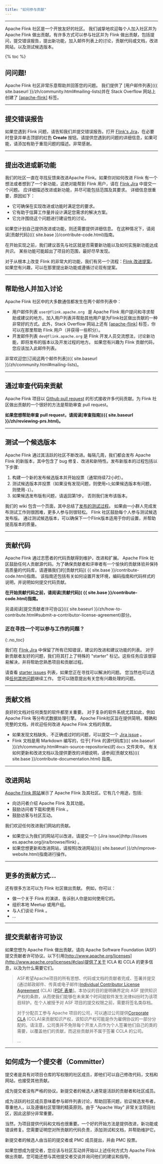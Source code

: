 ```yaml
---
title: "如何参与贡献"
---
```


<hr />

Apache Flink 社区是一个开放友好的社区。 我们诚挚地欢迎每个人加入社区并为 Apache Flink 做出贡献。有许多方式可以参与社区并为 Flink 做出贡献，包括提问，提交错误报告，提出新功能，加入邮件列表上的讨论，贡献代码或文档，改进网站，以及测试候选版本。

{% toc %}

## 问问题!

Apache Flink 社区非常乐意帮助并回答您的问题。 我们提供了 [用户邮件列表]({{ site.baseurl }}/zh/community.html#mailing-lists)并在 Stack Overflow 网站上创建了 [[apache-flink]](http://stackoverflow.com/questions/tagged/apache-flink) 标签。

-----

## 提交错误报告

如果您遇到 Flink 问题，请告知我们并提交错误报告。打开 [Flink's Jira](http://issues.apache.org/jira/browse/FLINK)，在必要时登录并单击顶部的红色 **Create** 按钮。请提供您遇到的问题的详细信息，如果可能，请添加有助于重现问题的描述。非常感谢。

-----

## 提出改进或新功能

我们的社区一直在寻找反馈来改进Apache Flink。如果你对如何改进 Flink 有一个想法或者想到了一个新功能，这绝对能帮到 Flink 用户，请在 [Flink Jira](http://issues.apache.org/jira/browse/FLINK) 中提交一个问题。 应详细描述改进或新功能，并尽可能包括范围及其要求。 详细信息很重要，原因如下：

- 它可确保在实现改进或功能时满足您的要求。
- 它有助于估算工作量并设计满足您需求的解决方案。
- 它允许围绕这个问题进行建设性的讨论。

如果您计划自己提供改进或功能，则还需要提供详细信息。 在这种情况下，请阅读[贡献代码]({{ site.base }}/contribute-code.html)指南。

在开始实现之前，我们建议首先与社区就是否需要新功能以及如何实施新功能达成共识。 某些功能可能超出了项目的范围，最好尽早发现。

对于从根本上改变 Flink 的非常大的功能，我们有另一个流程：[Flink 改进提案](https://cwiki.apache.org/confluence/display/FLINK/Flink+Improvement+Proposals)。 如果您有兴趣，可以在那里提出新功能或遵循讨论现有提案。

-----

## 帮助他人并加入讨论

Apache Flink 社区中的大多数通信都发生在两个邮件列表中：

- 用户邮件列表  `user@flink.apache.org ` 是 Apache Flink 用户提问和寻求帮助或建议的地方。加入用户列表并帮助其他用户是为Flink社区做出贡献的一种非常好的方式。此外，Stack Overflow 网站上还有 [[apache-flink]](http://stackoverflow.com/questions/tagged/apache-flink) 标签，你可以在那里帮助 Flink 用户（并获得一些积分）。
- 开发邮件列表 `dev@flink.apache.org` 是 Flink 开发人员交流想法，讨论新功能，即将发布的版本以及开发过程的地方。 如果您有兴趣为 Flink 贡献代码，您应该加入此邮件列表。

非常欢迎您[订阅这两个邮件列表]({{ site.baseurl }}/zh/community.html#mailing-lists)。

-----

## 通过审查代码来贡献

Apache Flink 项目以 [Github pull request](https://github.com/apache/flink/pulls) 的形式接收许多代码贡献。为 Flink 社区做出贡献的一个很好的方法是帮助审查 pull request。

**如果您想帮助审查 pull request，请阅读[审查指南]({{ site.baseurl }}/zh/reviewing-prs.html)。**

-----

## 测试一个候选版本

Apache Flink 通过其活跃的社区不断改进。每隔几周，我们都会发布 Apache Flink 的新版本，其中包含了 bug 修复、改进和新特性。发布新版本的过程包括以下步骤:

1. 构建一个新的发布候选版本并开始投票（通常持续72小时）。
2. 测试候选版本并投票（如果没有发现问题，则使用`+1`;如果候选版本有问题，则使用`-1`）。
3. 如果候选发布版有问题，请返回第1步。 否则我们发布该版本。

我们的 wiki 包含一个页面，其中总结了[发布的测试过程](https://cwiki.apache.org/confluence/display/FLINK/Releasing)。 如果由一小群人完成发布测试工作则很困难，更多人参与则很轻松。 Flink 社区鼓励每个人参与测试候选发布版。 通过测试候选版本，可以确保下一个Flink版本适用于你的设置，并帮助提高版本的质量。

-----

## 贡献代码

Apache Flink 通过志愿者的代码贡献得到维护，改进和扩展。 Apache Flink 社区鼓励任何人贡献源代码。为了确保贡献者和评审者有一个愉快的贡献体验并保持高质量的代码库，请遵循我们的[贡献代码]( {{ site.base }}/contribute-code.html)指南。 该指南还包括有关如何设置开发环境，编码指南和代码样式的说明，并说明如何提交代码贡献。

**在开始贡献代码之前，请阅读[贡献代码]( {{ site.base }}/contribute-code.html)指南。**

另请阅读[提交贡献者许可协议]({{ site.baseurl }}/zh/how-to-contribute.html#submit-a-contributor-license-agreement)部分。

### 正在寻找一个可以参与工作的问题？
{:.no_toc}

我们在 [Flink Jira](https://issues.apache.org/jira/browse/FLINK/?selectedTab=com.atlassian.jira.jira-projects-plugin:issues-panel) 中保留了所有已知错误，建议的改进和建议功能的列表。 对于新贡献者友好的问题，我们将其打上了特殊的 "starter" 标记。这些任务应该很容易解决，并将帮助您熟悉项目和贡献过程。

请查看 [starter issues](https://issues.apache.org/jira/issues/?jql=project%20%3D%20FLINK%20AND%20resolution%20%3D%20Unresolved%20AND%20labels%20%3D%20starter%20ORDER%20BY%20priority%20DESC) 列表，如果您正在寻找可以解决的问题。 您当然也可以选择[任何其他问题](https://issues.apache.org/jira/issues/?jql=project%20%3D%20FLINK%20AND%20resolution%20%3D%20Unresolved%20ORDER%20BY%20priority%20DESC)继续工作。 您可以随意提出有关您有兴趣处理的问题。

-----

## 贡献文档

良好的文档对任何类型的软件都至关重要。 对于复杂的软件系统尤其如此，例如 Apache Flink 等分布式数据处理引擎。 Apache Flink社区旨在提供简明，精确和完整的文档，并欢迎任何改进 Apache Flink 文档的贡献。

- 如果发现文档缺失、不正确或过时的问题，可以提交一个 [Jira issue](http://issues.apache.org/jira/browse/FLINK) 。
- Flink 文档是用 Markdown 编写的，位于[ Flink 的源代码库]({{ site.baseurl }}/zh/community.html#main-source-repositories)的 `docs` 文件夹中。 有关如何更新和改进文档以及提供更改的详细说明，请参阅[贡献文档]({{ site.base }}/contribute-documentation.html) 指南。

-----

## 改进网站

[Apache Flink 网站](http://flink.apache.org)展示了 Apache Flink 及其社区。它有几个用途，包括:

- 向访问者介绍 Apache Flink 及其功能。
- 鼓励访问者下载和使用 Flink 。
- 鼓励访客与社区互动。

我们欢迎任何改进我们网站的贡献。

- 如果您认为我们的网站可以改进，请提交一个 [Jira issue](http://issues es.apache.org/jira/browse/flink) 。
- 如果您想更新和改进网站，请按照[改进网站]({{ site.baseurl }}/zh/improve-website.html)指南进行操作。

-----

## 更多的贡献方式…

还有很多方法可以为 Flink 社区做出贡献。 例如，你可以：

- 做一个关于 Flink 的演讲，告诉别人你是如何使用它的。
- 组织本地 Meetup 或用户组。
- 与人们谈论 Flink 。
- …

-----

## 提交贡献者许可协议

如果您想为 Apache Flink 做出贡献，请向 Apache Software Foundation (ASF)提交贡献者许可协议。以下引用[http://www.apache.org/licenses](http://www.apache.org/licenses/#clas)提供了关于 ICLA 和 CCLA 的更多信息，以及为什么需要它们。

> ASF希望Apache项目的所有思想、代码或文档的贡献者完成、签署并提交(通过邮政邮件、传真或电子邮件)[Individual Contributor License Agreement](http://www.apache.org/licenses/icla.txt) (CLA) [[PDF 表单](http://www.apache.org/licenses/icla.pdf)]。本协议的目的是明确界定向 ASF 提供知识产权的条款，从而使我们能够在未来某个时间就软件发生法律纠纷时为该项目辩护。在个人被授予对 ASF 项目的提交权限之前，需要将签名类存档。
>
> 对于分配员工参与 Apache 项目的公司，可以通过公司提供[Corporate CLA](http://www.apache.org/licenses/cla-corporate.txt) (CCLA)来贡献知识产权，该知识产权可能是作为雇佣协议的一部分分配的。请注意，公司类并不免除每个开发人员作为个人签署他们自己的类的需要，以覆盖他们的贡献，而这些贡献并不属于签署 CCLA 的公司。
>
> ...

-----

## 如何成为一个提交者（Committer）

提交者是具有对项目仓库的写权限的社区成员，即他们可以自己修改代码，文档和网站，也接受其他贡献。

成为提交者没有严格的协议。新提交者的候选人通常是活跃的贡献者和社区成员。

成为活跃的社区成员意味着参与邮件列表讨论，帮助回答问题，验证候选发布者，尊重他人，以及遵循社区管理的精英原则。由于 “Apache Way” 非常关注项目社区，因此这部分非常重要。

当然，为项目提供代码和文档也很重要。一个好的开始方法是提供改进，新功能或错误修复。您需要证明您对所贡献的代码负责，添加测试和文档，并帮助维护它。

新提交者的候选人由当前的提交者或 PMC 成员提出，并由 PMC 投票。

如果您想成为提交者，您应该与社区互动并开始以上述任何方式为 Apache Flink 做出贡献。您可能还想与其他提交者交谈并询问他们的建议和指导。